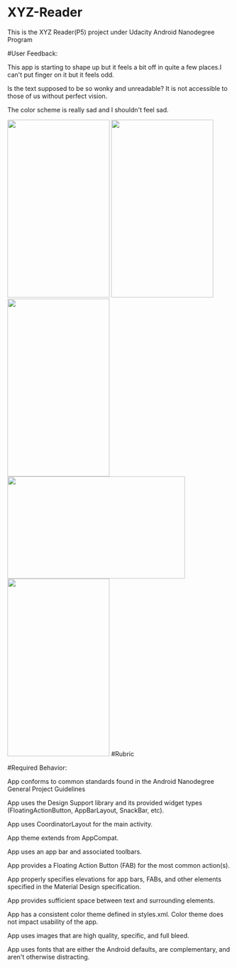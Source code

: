 # XYZ-Reader
This is the XYZ Reader(P5) project under Udacity Android Nanodegree Program

#User Feedback:

This app is starting to shape up but it feels a bit off in quite a few places.I can't put finger on it but it feels odd.

Is the text supposed to be so wonky and unreadable? It is not accessible to those of us without perfect vision.

The color scheme is really sad and I shouldn't feel sad.


<img src="https://raw.githubusercontent.com/pranavj7Z/XYZ-Reader/master/one.png" height=400px; width="230px"></img>
<img src="https://raw.githubusercontent.com/pranavj7Z/XYZ-Reader/master/two.png" height=400px; width="230px"></img>
<img src="https://raw.githubusercontent.com/pranavj7Z/XYZ-Reader/master/three.png" height=400px; width="230px"></img>
<img src="https://raw.githubusercontent.com/pranavj7Z/XYZ-Reader/master/four.png" height=230px; width="400px"></img>
<img src="https://raw.githubusercontent.com/pranavj7Z/XYZ-Reader/master/five.png" height=400px; width="230px"></img>
#Rubric

#Required Behavior:

App conforms to common standards found in the Android Nanodegree General Project Guidelines

App uses the Design Support library and its provided widget types (FloatingActionButton, AppBarLayout, SnackBar, etc).

App uses CoordinatorLayout for the main activity.

App theme extends from AppCompat.

App uses an app bar and associated toolbars.

App provides a Floating Action Button (FAB) for the most common action(s).

App properly specifies elevations for app bars, FABs, and other elements specified in the Material Design specification.

App provides sufficient space between text and surrounding elements.

App has a consistent color theme defined in styles.xml. Color theme does not impact usability of the app.

App uses images that are high quality, specific, and full bleed.

App uses fonts that are either the Android defaults, are complementary, and aren't otherwise distracting.
